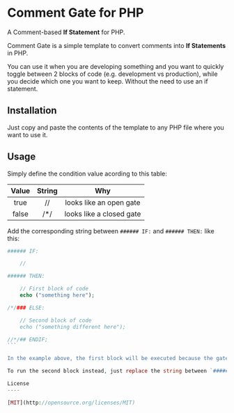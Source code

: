 Comment Gate for PHP
=========

A Comment-based **If Statement** for PHP.

Comment Gate is a simple template to convert comments into **If Statements** in PHP.

You can use it when you are developing something and you want to quickly toggle between 2 blocks of code (e.g. development vs production), while you decide which one you want to keep. Without the need to use an if statement.

Installation
-------------
Just copy and paste the contents of the template to any PHP file where you want to use it.

Usage
-------------- 

Simply define the condition value acording to this table:

| Value        | String           | Why |
| :-------------: |:-------------:| :-----:|
| true      | // | looks like an open gate |
| false  | /*/      | looks like a closed gate |

Add the corresponding string between `###### IF:` and `###### THEN:` like this:

````php
###### IF:

	//

###### THEN:

	// First block of code
	echo ("something here");

/*/### ELSE:

	// Second block of code
	echo ("something different here");

//*/## ENDIF;
```

In the example above, the first block will be executed because the gate string is `//`.

To run the second block instead, just replace the string between `###### IF:` and `###### THEN:` with `/*/`.

License
----

[MIT](http://opensource.org/licenses/MIT)
